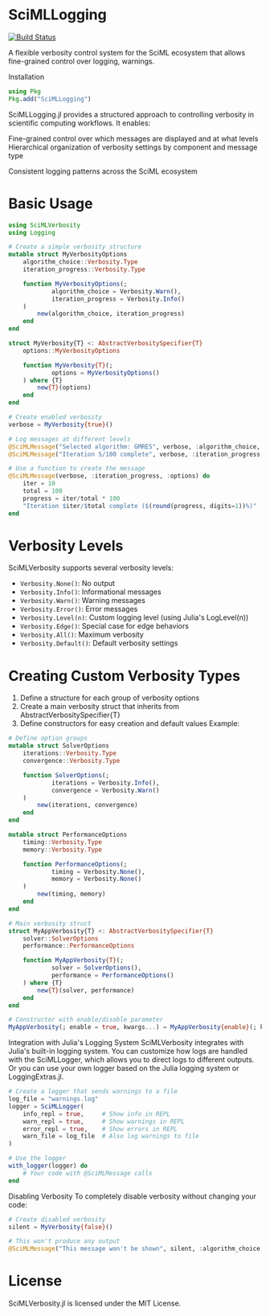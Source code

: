 # SciMLLogging

[![Build Status](https://github.com/jClugstor/SciMLVerbosity.jl/actions/workflows/CI.yml/badge.svg?branch=main)](https://github.com/jClugstor/SciMLVerbosity.jl/actions/workflows/CI.yml?query=branch%3Amain)

A flexible verbosity control system for the SciML ecosystem that allows fine-grained control over logging, warnings.

Installation

```julia
using Pkg
Pkg.add("SciMLLogging")
```

SciMLLogging.jl provides a structured approach to controlling verbosity in scientific computing workflows. It enables:

Fine-grained control over which messages are displayed and at what levels
Hierarchical organization of verbosity settings by component and message type

Consistent logging patterns across the SciML ecosystem

# Basic Usage

```julia
using SciMLVerbosity
using Logging

# Create a simple verbosity structure
mutable struct MyVerbosityOptions
    algorithm_choice::Verbosity.Type
    iteration_progress::Verbosity.Type

    function MyVerbosityOptions(;
            algorithm_choice = Verbosity.Warn(),
            iteration_progress = Verbosity.Info()
    )
        new(algorithm_choice, iteration_progress)
    end
end

struct MyVerbosity{T} <: AbstractVerbositySpecifier{T}
    options::MyVerbosityOptions

    function MyVerbosity{T}(;
            options = MyVerbosityOptions()
    ) where {T}
        new{T}(options)
    end
end

# Create enabled verbosity
verbose = MyVerbosity{true}()

# Log messages at different levels
@SciMLMessage("Selected algorithm: GMRES", verbose, :algorithm_choice, :options)
@SciMLMessage("Iteration 5/100 complete", verbose, :iteration_progress, :options)

# Use a function to create the message
@SciMLMessage(verbose, :iteration_progress, :options) do
    iter = 10
    total = 100
    progress = iter/total * 100
    "Iteration $iter/$total complete ($(round(progress, digits=1))%)"
end
```

# Verbosity Levels

SciMLVerbosity supports several verbosity levels:

  - `Verbosity.None()`: No output
  - `Verbosity.Info()`: Informational messages
  - `Verbosity.Warn()`: Warning messages
  - `Verbosity.Error()`: Error messages
  - `Verbosity.Level(n)`: Custom logging level (using Julia's LogLevel(n))
  - `Verbosity.Edge()`: Special case for edge behaviors
  - `Verbosity.All()`: Maximum verbosity
  - `Verbosity.Default()`: Default verbosity settings

# Creating Custom Verbosity Types

 1. Define a structure for each group of verbosity options
 2. Create a main verbosity struct that inherits from AbstractVerbositySpecifier{T}
 3. Define constructors for easy creation and default values
    Example:

```julia
# Define option groups
mutable struct SolverOptions
    iterations::Verbosity.Type
    convergence::Verbosity.Type

    function SolverOptions(;
            iterations = Verbosity.Info(),
            convergence = Verbosity.Warn()
    )
        new(iterations, convergence)
    end
end

mutable struct PerformanceOptions
    timing::Verbosity.Type
    memory::Verbosity.Type

    function PerformanceOptions(;
            timing = Verbosity.None(),
            memory = Verbosity.None()
    )
        new(timing, memory)
    end
end

# Main verbosity struct
struct MyAppVerbosity{T} <: AbstractVerbositySpecifier{T}
    solver::SolverOptions
    performance::PerformanceOptions

    function MyAppVerbosity{T}(;
            solver = SolverOptions(),
            performance = PerformanceOptions()
    ) where {T}
        new{T}(solver, performance)
    end
end

# Constructor with enable/disable parameter
MyAppVerbosity(; enable = true, kwargs...) = MyAppVerbosity{enable}(; kwargs...)
```

Integration with Julia's Logging System
SciMLVerbosity integrates with Julia's built-in logging system. You can customize how logs are handled with the SciMLLogger,
which allows you to direct logs to different outputs. Or you can use your own logger based on the Julia logging system or LoggingExtras.jl.

```julia
# Create a logger that sends warnings to a file
log_file = "warnings.log"
logger = SciMLLogger(
    info_repl = true,     # Show info in REPL
    warn_repl = true,     # Show warnings in REPL
    error_repl = true,    # Show errors in REPL
    warn_file = log_file  # Also log warnings to file
)

# Use the logger
with_logger(logger) do
    # Your code with @SciMLMessage calls
end
```

Disabling Verbosity
To completely disable verbosity without changing your code:

```julia
# Create disabled verbosity
silent = MyVerbosity{false}()

# This won't produce any output
@SciMLMessage("This message won't be shown", silent, :algorithm_choice, :options)
```

# License

SciMLVerbosity.jl is licensed under the MIT License.
